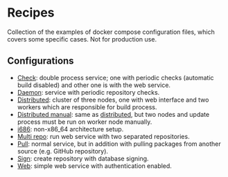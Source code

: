 # Recipes

Collection of the examples of docker compose configuration files, which covers some specific cases. Not for production use.

## Configurations

* [Check](check): double process service; one with periodic checks (automatic build disabled) and other one is with the web service.
* [Daemon](daemon): service with periodic repository checks.
* [Distributed](distributed): cluster of three nodes, one with web interface and two workers which are responsible for build process.
* [Distributed manual](distributed-manual): same as [distributed](distributed), but two nodes and update process must be run on worker node manually.
* [i686](i686): non-x86_64 architecture setup.
* [Multi repo](multirepo): run web service with two separated repositories.
* [Pull](pull): normal service, but in addition with pulling packages from another source (e.g. GitHub repository).
* [Sign](sign): create repository with database signing.
* [Web](web): simple web service with authentication enabled.
